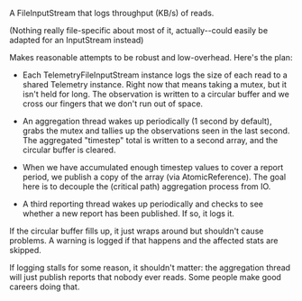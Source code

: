 A FileInputStream that logs throughput (KB/s) of reads.

(Nothing really file-specific about most of it, actually--could easily be
adapted for an InputStream instead)

Makes reasonable attempts to be robust and low-overhead.  Here's the plan:

  * Each TelemetryFileInputStream instance logs the size of each read to a
    shared Telemetry instance.  Right now that means taking a mutex, but it
    isn't held for long.  The observation is written to a circular buffer and
    we cross our fingers that we don't run out of space.

  * An aggregation thread wakes up periodically (1 second by default), grabs
    the mutex and tallies up the observations seen in the last second.  The
    aggregated "timestep" total is written to a second array, and the
    circular buffer is cleared.

  * When we have accumulated enough timestep values to cover a report period,
    we publish a copy of the array (via AtomicReference).  The goal here is
    to decouple the (critical path) aggregation process from IO.

  * A third reporting thread wakes up periodically and checks to see whether a
    new report has been published.  If so, it logs it.

If the circular buffer fills up, it just wraps around but shouldn't cause
problems.  A warning is logged if that happens and the affected stats are
skipped.

If logging stalls for some reason, it shouldn't matter: the aggregation
thread will just publish reports that nobody ever reads.  Some people make
good careers doing that.

